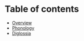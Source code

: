 # Table of contents

- [Overview](README.md)
- [Phonology](phonology.md)
- [Diglossia](diglossia.md)
